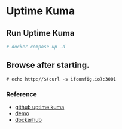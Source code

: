# Uptime Kuma

## Run Uptime Kuma
```bash
# docker-compose up -d
```
## Browse after starting.
```
# echo http://$(curl -s ifconfig.io):3001
```

### Reference
- [github uptime kuma](https://github.com/louislam/uptime-kuma)
- [demo](https://uptime.kuma.pet/)
- [dockerhub](https://hub.docker.com/r/louislam/uptime-kuma)
